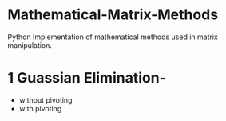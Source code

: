 # Mathematical-Matrix-Methods
Python Implementation of mathematical methods used in  matrix manipulation.

# 1 Guassian Elimination-
   - without pivoting
   - with pivoting

